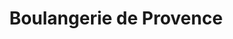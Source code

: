 ---
title: "Boulangerie de Provence"
url: /eygalieres/boulangerie-de-provence/
shop: boulangerie
---